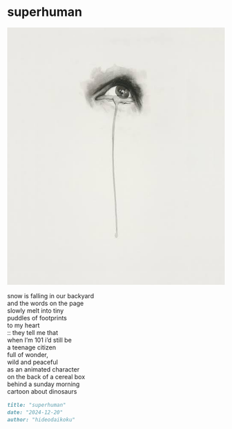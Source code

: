# superhuman
![superhuman](images/superhuman.jpeg)

snow is falling in our backyard<br/> 
and the words on the page<br/> 
slowly melt into tiny<br/>
puddles of footprints<br/> 
to my heart<br/>
:: they tell me that<br/>
when I’m 101 i’d still be<br/>
a teenage citizen<br/>
full of wonder,<br/>
wild and peaceful<br/>
as an animated character<br/>
on the back of a cereal box<br/>
behind a sunday morning<br/> 
cartoon about dinosaurs

```markdown
title: "superhuman"
date: "2024-12-20"
author: "hideodaikoku"
```